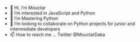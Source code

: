 - 👋 Hi, I’m Mouctar
- 👀 I’m interested in JavaScript and Python
- 🌱 I’m Mastering Python
- 💞️ I’m looking to collaborate on Python projects for junior and intermediate developers
- 📫 How to reach me ... Twitter @MouctarDaka

<!---
MUK94/MUK94 is a ✨ special ✨ repository because its `README.md` (this file) appears on your GitHub profile.
You can click the Preview link to take a look at your changes.
--->
